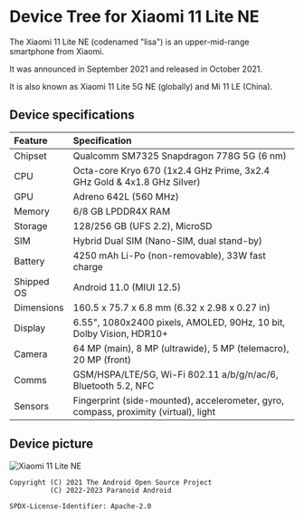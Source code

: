 # Device Tree for Xiaomi 11 Lite NE

The Xiaomi 11 Lite NE (codenamed "lisa") is an upper-mid-range smartphone from Xiaomi.

It was announced in September 2021 and released in October 2021.

It is also known as Xiaomi 11 Lite 5G NE (globally) and Mi 11 LE (China).

## Device specifications

| Feature     | Specification
| :-----------|:-------------
| Chipset     | Qualcomm SM7325 Snapdragon 778G 5G (6 nm)
| CPU         | Octa-core Kryo 670 (1x2.4 GHz Prime, 3x2.4 GHz Gold & 4x1.8 GHz Silver)
| GPU         | Adreno 642L (560 MHz)
| Memory      | 6/8 GB LPDDR4X RAM
| Storage     | 128/256 GB (UFS 2.2), MicroSD
| SIM         | Hybrid Dual SIM (Nano-SIM, dual stand-by)
| Battery     | 4250 mAh Li-Po (non-removable), 33W fast charge
| Shipped OS  | Android 11.0 (MIUI 12.5)
| Dimensions  | 160.5 x 75.7 x 6.8 mm (6.32 x 2.98 x 0.27 in)
| Display     | 6.55", 1080x2400 pixels, AMOLED, 90Hz, 10 bit, Dolby Vision, HDR10+
| Camera      | 64 MP (main), 8 MP (ultrawide), 5 MP (telemacro), 20 MP (front)
| Comms       | GSM/HSPA/LTE/5G, Wi-Fi 802.11 a/b/g/n/ac/6, Bluetooth 5.2, NFC
| Sensors     | Fingerprint (side-mounted), accelerometer, gyro, compass, proximity (virtual), light

## Device picture

![Xiaomi 11 Lite NE](https://i02.appmifile.com/984_operator_sg/02/11/2021/fc9dd7c4de97018c179efc57616cd85b.png)

```
Copyright (C) 2021 The Android Open Source Project
          (C) 2022-2023 Paranoid Android

SPDX-License-Identifier: Apache-2.0
```
